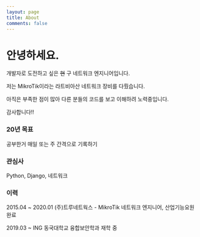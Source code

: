 ```yaml
---
layout: page
title: About
comments: false
---
```



안녕하세요.
======

개발자로 도전하고 싶은 ~~현~~ 구 네트워크 엔지니어입니다.

저는 MikroTik이라는 라트비아산 네트워크 장비를 다뤘습니다.

아직은 부족한 점이 많아 다른 분들의 코드를 보고 이해하려 노력중입니다.

감사합니다!!

### 20년 목표
공부한거 매일 또는 주 간격으로 기록하기

### 관심사
Python, Django, 네트워크

### 이력
2015.04 ~ 2020.01 (주)트루네트웍스 - MikroTik 네트워크 엔지니어, 산업기능요원 완료

2019.03 ~ ING 동국대학교 융합보안학과 재학 중
